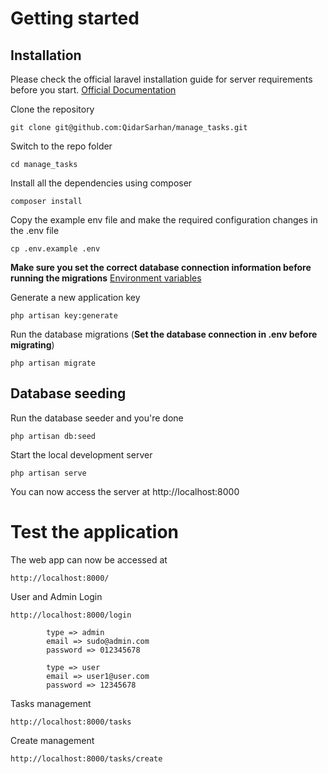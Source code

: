 # Getting started

## Installation

Please check the official laravel installation guide for server requirements before you start. [Official Documentation](https://laravel.com/docs/5.4/installation#installation)

Clone the repository

    git clone git@github.com:QidarSarhan/manage_tasks.git

Switch to the repo folder

    cd manage_tasks

Install all the dependencies using composer

    composer install

Copy the example env file and make the required configuration changes in the .env file

    cp .env.example .env

**Make sure you set the correct database connection information before running the migrations** [Environment variables](#environment-variables)

Generate a new application key

    php artisan key:generate
    

Run the database migrations (**Set the database connection in .env before migrating**)

    php artisan migrate


## Database seeding

Run the database seeder and you're done

    php artisan db:seed

Start the local development server

    php artisan serve

You can now access the server at http://localhost:8000

# Test the application

The web app can now be accessed at

    http://localhost:8000/


User and Admin Login

    http://localhost:8000/login

            type => admin
            email => sudo@admin.com
            password => 012345678            

            type => user
            email => user1@user.com
            password => 12345678
            

Tasks management 

    http://localhost:8000/tasks


Create management 

    http://localhost:8000/tasks/create
